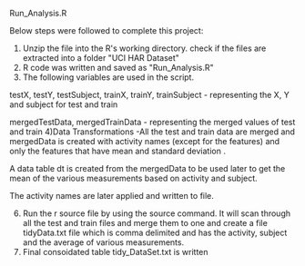 Run_Analysis.R

Below steps were followed to complete this project:

1) Unzip the file into the R's working directory. check if the files are extracted into a folder "UCI HAR Dataset"
2) R code was written and saved as "Run_Analysis.R"
3) The following variables are used in the script.

testX, testY, testSubject, trainX, trainY, trainSubject - representing the X, Y and subject for test and train

mergedTestData, mergedTrainData - representing the merged values of test and train
4)Data Transformations -All the test and train data are merged and mergedData is created with activity names (except for the features) and only the features that have mean and standard deviation .

A data table dt is created from the mergedData to be used later to get the mean of the various measurements based on activity and subject.

The activity names are later applied and written to file.

6) Run the r source file by using the source command.
It will scan through all the test and train files and merge them to one and create a file tidyData.txt file which is comma delimited and has the activity, subject and the average of various measurements.
7) Final consoidated table tidy_DataSet.txt is written 